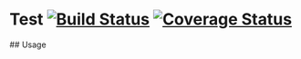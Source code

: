 # Test [![Build Status](https://travis-ci.com/tdurieux/test.svg?branch=master)](https://travis-ci.com/tdurieux/test) [![Coverage Status](https://coveralls.io/repos/github/tdurieux/test/badge.svg?branch=master)](https://coveralls.io/github/tdurieux/test?branch=master) 

## Usage 

```bash

```